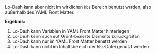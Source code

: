 Lo-Dash kann aber nicht im wirklichen `hbs` Bereich benutzt werden, also außerhalb des YAML Front Matter.

**Ergebnis:** 

1. Lo-Dash kann Variablen in YAML Front Matter hinterlegen
2. Lo-Dash kann auch auf Grunt-basierte Elemente zurückgreifen
3. Lo-Dash kann nur im YAML Front Matter benutzt werden
4. Lo-Dash kann nicht im Inhaltsbereich der `hbs`-Datei genutzt werden